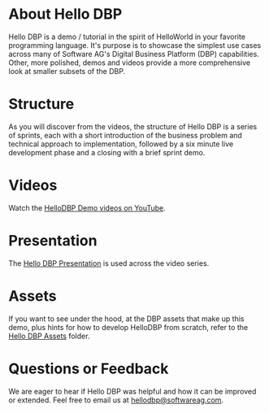 # About Hello DBP
Hello DBP is a demo / tutorial in the spirit of HelloWorld in your favorite programming language. It's purpose is to showcase the simplest use cases across many of Software AG's Digital Business Platform (DBP) capabilities. Other, more polished, demos and videos provide a more comprehensive look at smaller subsets of the DBP.

# Structure
As you will discover from the videos, the structure of Hello DBP is a series of sprints, each with a short introduction of the business problem and technical approach to implementation, followed by a six minute live development phase and a closing with a brief sprint demo.

# Videos

Watch the [HelloDBP Demo videos on YouTube](http://tinyurl.com/hellodbp).

# Presentation
The [Hello DBP Presentation](https://github.com/SoftwareAG/hello-dbp/raw/master/presentation/hello-dbp-presentation.pptx) is used across the video series.

# Assets
If you want to see under the hood, at the DBP assets that make up this demo, plus hints for how to develop HelloDBP from scratch, refer to the [Hello DBP Assets](/assets) folder.

# Questions or Feedback
We are eager to hear if Hello DBP was helpful and how it can be improved or extended. Feel free to email us at [hellodbp@softwareag.com](mailto:hellodbp@softwareag.com).
